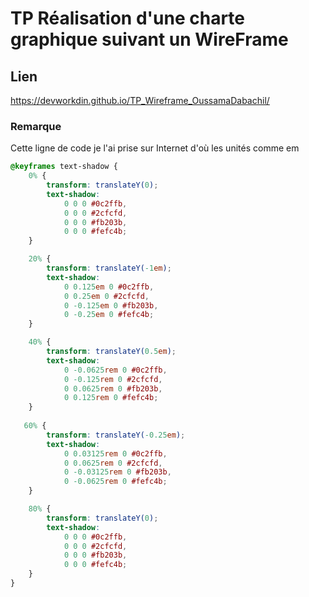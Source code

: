 # TP Réalisation d'une charte graphique suivant un WireFrame

## Lien
 https://devworkdin.github.io/TP_Wireframe_OussamaDabachil/
 
### Remarque

Cette ligne de code je l'ai prise sur Internet d'où les unités comme em

```css
@keyframes text-shadow {
    0% {  
        transform: translateY(0);
        text-shadow: 
            0 0 0 #0c2ffb, 
            0 0 0 #2cfcfd, 
            0 0 0 #fb203b, 
            0 0 0 #fefc4b;
    }

    20% {  
        transform: translateY(-1em);
        text-shadow: 
            0 0.125em 0 #0c2ffb, 
            0 0.25em 0 #2cfcfd, 
            0 -0.125em 0 #fb203b, 
            0 -0.25em 0 #fefc4b;
    }

    40% {  
        transform: translateY(0.5em);
        text-shadow: 
            0 -0.0625rem 0 #0c2ffb, 
            0 -0.125rem 0 #2cfcfd, 
            0 0.0625rem 0 #fb203b, 
            0 0.125rem 0 #fefc4b;
    }
    
   60% {
        transform: translateY(-0.25em);
        text-shadow: 
            0 0.03125rem 0 #0c2ffb, 
            0 0.0625rem 0 #2cfcfd, 
            0 -0.03125rem 0 #fb203b, 
            0 -0.0625rem 0 #fefc4b;
    }

    80% {  
        transform: translateY(0);
        text-shadow: 
            0 0 0 #0c2ffb, 
            0 0 0 #2cfcfd, 
            0 0 0 #fb203b, 
            0 0 0 #fefc4b;
    }
}
